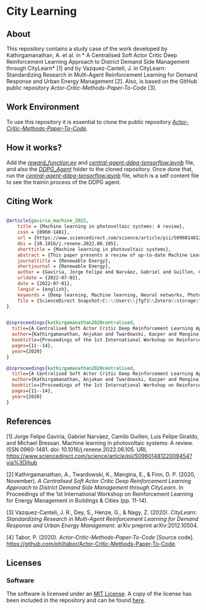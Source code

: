# City Learning

## About

This repository contains a study case of the work developed by Kathirgamanathan, A. et al. in * A Centralised Soft Actor
Critic Deep Reinforcement Learning Approach to District Demand Side Management through CityLearn* [1] and by 
Vazquez-Canteli, J. in CityLearn: Standardizing Research in Multi-Agent Reinforcement Learning for Demand Response and
Urban Energy Management [2]. Also, is based on the GitHub public repository *Actor-Critic-Methods-Paper-To-Code* [3].

## Work Environment

To use this repository it is essential to clone the public repository 
[*Actor-Critic-Methods-Paper-To-Code*](https://github.com/philtabor/Actor-Critic-Methods-Paper-To-Code). 

## How it works?

Add the [*reward_function.py*](reward_function.py) and 
[*central-agent-ddpg-tensorflow.ipynb*](central-agent-ddpg-tensorflow.ipynb) file, and also the
[*DDPG_Agent*](DDPG_Agent) folder to the cloned repository. Once done that, run the 
[*central-agent-ddpg-tensorflow.ipynb*](central-agent-ddpg-tensorflow.ipynb) file, which is a self content file to see
the trainin process of the DDPG agent.

## Citing Work

```BibTeX

@article{gaviria_machine_2022,
	title = {Machine learning in photovoltaic systems: A review},
	issn = {0960-1481},
	url = {https://www.sciencedirect.com/science/article/pii/S0960148122009454},
	doi = {10.1016/j.renene.2022.06.105},
	shorttitle = {Machine learning in photovoltaic systems},
	abstract = {This paper presents a review of up-to-date Machine Learning ({ML}) techniques applied to photovoltaic ({PV}) systems, with a special focus on deep learning. It examines the use of {ML} applied to control, islanding detection, management, fault detection and diagnosis, forecasting irradiance and power generation, sizing, and site adaptation in {PV} systems. The contribution of this work is three fold: first, we review more than 100 research articles, most of them from the last five years, that applied state-of-the-art {ML} techniques in {PV} systems; second, we review resources where researchers can find open data-sets, source code, and simulation environments that can be used to test {ML} algorithms; third, we provide a case study for each of one of the topics with open-source code and data to facilitate researchers interested in learning about these topics to introduce themselves to implementations of up-to-date {ML} techniques applied to {PV} systems. Also, we provide some directions, insights, and possibilities for future development.},
	journaltitle = {Renewable Energy},
	shortjournal = {Renewable Energy},
	author = {Gaviria, Jorge Felipe and Narváez, Gabriel and Guillen, Camilo and Giraldo, Luis Felipe and Bressan, Michael},
	urldate = {2022-07-03},
	date = {2022-07-01},
	langid = {english},
	keywords = {Deep learning, Machine learning, Neural networks, Photovoltaic systems, Reinforcement learning, Review},
	file = {ScienceDirect Snapshot:C\:\\Users\\jfgf1\\Zotero\\storage\\G96H46L2\\S0960148122009454.html:text/html},
},


@inproceedings{kathirgamanathan2020centralised,
  title={A Centralised Soft Actor Critic Deep Reinforcement Learning Approach to District Demand Side Management through CityLearn},
  author={Kathirgamanathan, Anjukan and Twardowski, Kacper and Mangina, Eleni and Finn, Donal P},
  booktitle={Proceedings of the 1st International Workshop on Reinforcement Learning for Energy Management in Buildings \& Cities},
  pages={11--14},
  year={2020}
}

@inproceedings{kathirgamanathan2020centralised,
  title={A Centralised Soft Actor Critic Deep Reinforcement Learning Approach to District Demand Side Management through CityLearn},
  author={Kathirgamanathan, Anjukan and Twardowski, Kacper and Mangina, Eleni and Finn, Donal P},
  booktitle={Proceedings of the 1st International Workshop on Reinforcement Learning for Energy Management in Buildings \& Cities},
  pages={11--14},
  year={2020}
}
```

## References

[1] Jorge Felipe Gaviria, Gabriel Narváez, Camilo Guillen, Luis Felipe Giraldo, and Michael Bressan. Machine learning in photovoltaic systems: A review. ISSN 0960-1481. doi: 10.1016/j.renene.2022.06.105. URL https://www.sciencedirect.com/science/article/pii/S0960148122009454?via%3Dihub

[2] Kathirgamanathan, A., Twardowski, K., Mangina, E., & Finn, D. P. (2020, November). *A Centralised Soft Actor Critic 
Deep Reinforcement Learning Approach to District Demand Side Management through CityLearn*. In Proceedings of the 1st 
International Workshop on Reinforcement Learning for Energy Management in Buildings & Cities (pp. 11-14).

[3] Vazquez-Canteli, J. R., Dey, S., Henze, G., & Nagy, Z. (2020). *CityLearn: Standardizing Research in Multi-Agent
Reinforcement Learning for Demand Response and Urban Energy Management*. arXiv preprint arXiv:2012.10504.

[4] Tabor, P. (2020). *Actor-Critic-Methods-Paper-To-Code* [Source code]. 
https://github.com/philtabor/Actor-Critic-Methods-Paper-To-Code.

## Licenses

### Software
The software is licensed under an [MIT License](https://opensource.org/licenses/MIT). A copy of the license has been included in the repository and can be found [here](https://github.com/SmartSystems-UniAndes/PV_MPPT_Control_Based_on_Reinforcement_Learning/blob/main/LICENSE-MIT.txt).

